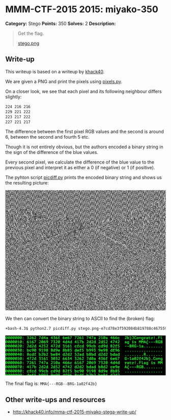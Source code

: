 # MMM-CTF-2015 2015: miyako-350

**Category:**  Stego
**Points:** 350
**Solves:** 2
**Description:**

> Get the flag.
>
> [stego.png](stego.png-e7cd78e3f592084b819788c46755921528d066efba391773307994d69beae3f3)


## Write-up

This writeup is based on a writeup by [khack40](http://khack40.info/mma-ctf-2015-miyako-stega-write-up/).

We are given a PNG and print the pixels using [pixels.py](./pixels.py).

On a closer look, we see that each pixel and its following neighbour differs slightly:

```
224 216 216
229 221 222
223 217 222
227 221 217
```

The difference between the first pixel RGB values and the second is around 6, between the second and fourth 5 etc.

Though it is not entirely obvious, but the authors encoded a binary string in the sign of the difference of the blue values.

Every second pixel, we calculate the difference of the blue value to the previous pixel and interpret it as either a 0 (if negative) or 1 (if positive).

The pyhton script [picdiff.py](./picdiff.py) prints the encoded binary string and shows us the resulting picture:

![](./result.png)

We then can convert the binary string to ASCII to find the (broken) flag:

```bash
+bash-4.3$ python2.7 picdiff.py stego.png-e7cd78e3f592084b819788c46755921528d066efba391773307994d69beae3f3 | perl -lpe '$_=pack"B*",$_' | xxd
```
![](./xxd.png)

The final flag is: `MMA{---RGB--BRG-1a02f42b}`

## Other write-ups and resources

* <http://khack40.info/mma-ctf-2015-miyako-stega-write-up/>
